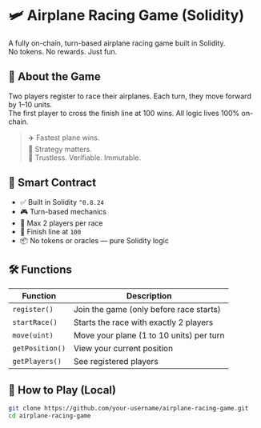 # 🛩️ Airplane Racing Game (Solidity)      
      
A fully on-chain, turn-based airplane racing game built in Solidity.         
No tokens. No rewards. Just fun.      
      
## 🚀 About the Game        
    
Two players register to race their airplanes. Each turn, they move forward by 1–10 units.     
The first player to cross the finish line at 100 wins. All logic lives 100% on-chain.  
    
> ✈️ Fastest plane wins.     
> 🧠 Strategy matters.      
> 🔐 Trustless. Verifiable. Immutable.   
 
## 🧱 Smart Contract 

- ✅ Built in Solidity `^0.8.24`   
- 🎮 Turn-based mechanics 
- 👥 Max 2 players per race    
- 🎯 Finish line at `100` 
- 📦 No tokens or oracles — pure Solidity logic 
 
## 🛠️ Functions

| Function          | Description                                      |
|-------------------|--------------------------------------------------|
| `register()`      | Join the game (only before race starts)         |
| `startRace()`     | Starts the race with exactly 2 players          |
| `move(uint)`      | Move your plane (1 to 10 units) per turn        |
| `getPosition()`   | View your current position                      |
| `getPlayers()`    | See registered players                          |

## 🧪 How to Play (Local)

```bash
git clone https://github.com/your-username/airplane-racing-game.git
cd airplane-racing-game
